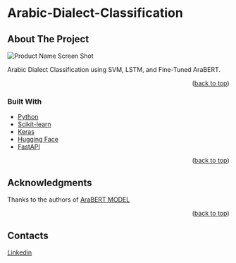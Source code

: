 # Arabic-Dialect-Classification
## About The Project
![Product Name Screen Shot](https://github.com/AhmedMagdy-96/Arabic-Dialects-Classification/blob/main/templates/Image/Capture4.PNG)

Arabic Dialect Classification using SVM, LSTM, and Fine-Tuned AraBERT.

<p align="right">(<a href="#top">back to top</a>)</p>


### Built With
* [Python](https://www.python.org/)
* [Scikit-learn](https://scikit-learn.org/stable/)
* [Keras](https://keras.io/)
* [Hugging Face](https://huggingface.co/)
* [FastAPI](https://fastapi.tiangolo.com/)

<p align="right">(<a href="#top">back to top</a>)</p>

## Acknowledgments
Thanks to the authors of [AraBERT MODEL](https://github.com/aub-mind/arabert)

<p align="right">(<a href="#top">back to top</a>)</p>

## Contacts
[Linkedin](https://www.linkedin.com/in/ahmedmagdy9696/)
